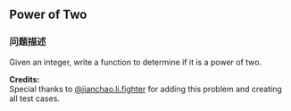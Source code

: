 ## Power of Two  
### 问题描述

Given an integer, write a function to determine if it is a power of two.


**Credits:**<br />Special thanks to [@jianchao.li.fighter](https://leetcode.com/discuss/user/jianchao.li.fighter) for adding this problem and creating all test cases.

